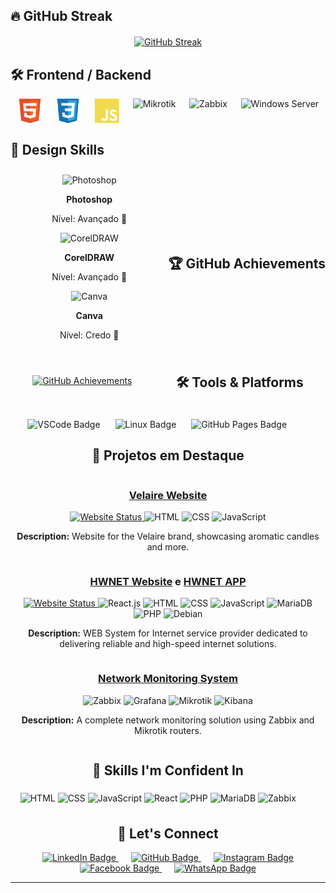 ## 🔥 GitHub Streak
<div style="text-align: center; margin-top: 20px;">
    <a href="https://git.io/streak-stats">
        <img src="https://streak-stats.demolab.com/?user=SauloAPeixoto&theme=highcontrast" alt="GitHub Streak" />
    </a>
</div>

## 🛠️ Frontend / Backend

<div style="display: flex; justify-content: space-around; align-items: center; flex-wrap: wrap;">

<img alt="HTML" height="40" style="transition: transform 0.2s; cursor: pointer;" onmouseover="this.style.transform='scale(1.2)'" onmouseout="this.style.transform='scale(1)'" src="https://raw.githubusercontent.com/devicons/devicon/master/icons/html5/html5-original.svg">

<img alt="CSS" height="40" style="transition: transform 0.2s; cursor: pointer;" onmouseover="this.style.transform='scale(1.2)'" onmouseout="this.style.transform='scale(1)'" src="https://raw.githubusercontent.com/devicons/devicon/master/icons/css3/css3-original.svg">

<img alt="JavaScript" height="40" style="transition: transform 0.2s; cursor: pointer;" onmouseover="this.style.transform='scale(1.2)'" onmouseout="this.style.transform='scale(1)'" src="https://raw.githubusercontent.com/devicons/devicon/master/icons/javascript/javascript-plain.svg">

<img alt="Mikrotik" height="40" style="transition: transform 0.2s; cursor: pointer;" onmouseover="this.style.transform='scale(1.2)'" onmouseout="this.style.transform='scale(1)'" src="https://static-00.iconduck.com/assets.00/mikrotik-icon-1921x2048-1eai97he.png">

<img alt="Zabbix" height="40" style="transition: transform 0.2s; cursor: pointer;" onmouseover="this.style.transform='scale(1.2)'" onmouseout="this.style.transform='scale(1)'" src="https://www.vectorlogo.zone/logos/zabbix/zabbix-icon.svg">

<img alt="Windows Server" height="40" style="transition: transform 0.2s; cursor: pointer;" onmouseover="this.style.transform='scale(1.2)'" onmouseout="this.style.transform='scale(1)'" src="https://upload.wikimedia.org/wikipedia/commons/7/76/Windows_logo_-_2012_%28dark_blue%2C_lines_thinner%29.svg">

</div>
</div>

## 🎨 Design Skills

<div style="display: flex; justify-content: space-around; align-items: center; flex-wrap: wrap;">
  <div style="text-align: center; margin: 10px; flex: 1 1 30%;">
    <img src="https://img.icons8.com/color/452/adobe-photoshop--v1.png" alt="Photoshop" width="50" height="50" />
    <p><strong>Photoshop</strong></p>
    <p>Nível: Avançado 💪</p>
    <img src="https://img.icons8.com/color/452/coreldraw.png" alt="CorelDRAW" width="50" height="50" />
    <p><strong>CorelDRAW</strong></p>
    <p>Nível: Avançado 🎯</p>
  <div style="text-align: center; margin: 10px; flex: 1 1 30%;">
    <img src="https://img.icons8.com/color/452/canva.png" alt="Canva" width="50" height="50" />
    <p><strong>Canva</strong></p>
    <p>Nível: Credo 🤯</p>
  </div>
</div>

## 🏆 GitHub Achievements
<div style="display: flex; justify-content: space-around; align-items: center; flex-wrap: wrap;">
    <a href="https://github.com/ryo-ma/github-profile-trophy">
        <img src="https://github-profile-trophy.vercel.app/?username=SauloAPeixoto&theme=onedark&no-frame=true&row=1" alt="GitHub Achievements" />
    </a>
</div>

## 🛠️ Tools & Platforms
<div style="text-align: center; margin-top: 20px;">
    <img src="https://img.shields.io/badge/VSCode-Favorite-007ACC?style=for-the-badge&logo=visual-studio-code&logoColor=white" alt="VSCode Badge" style="margin: 0 10px;" />
    <img src="https://img.shields.io/badge/Linux-Server-yellow?style=for-the-badge&logo=linux" alt="Linux Badge" style="margin: 0 10px;" />
    <img src="https://img.shields.io/badge/GitHub%20Pages-Hosting-blue?style=for-the-badge&logo=github" alt="GitHub Pages Badge" style="margin: 0 10px;" />
</div>

---

## 🌟 **Projetos em Destaque**
<div style="text-align: center;">

### [Velaire Website](https://velaire.com.br)
<a href="https://velaire.com.br">
        <img src="https://img.shields.io/website-up-down-green-red/http/velaire.com.br.svg" alt="Website Status" />
    </a>
    <img src="https://img.shields.io/badge/HTML-5-orange?style=flat-square&logo=html5" alt="HTML" />
    <img src="https://img.shields.io/badge/CSS-3-blue?style=flat-square&logo=css3" alt="CSS" />
    <img src="https://img.shields.io/badge/JavaScript-ES6-yellow?style=flat-square&logo=javascript" alt="JavaScript" />
    <p><strong>Description:</strong> Website for the Velaire brand, showcasing aromatic candles and more.</p>
</div>
    <div style="text-align: center;">
    
### [HWNET Website](https://hwnet.com.br) e [HWNET APP]()
<a href="https://hwnet.com.br">
        <img src="https://img.shields.io/website-up-down-green-red/http/hwnet.com.br.svg" alt="Website Status" />
    </a>
    <img src="https://img.shields.io/badge/React.js-16.13.1-blue?style=flat-square&logo=react" alt="React.js" />
    <img src="https://img.shields.io/badge/HTML-5-orange?style=flat-square&logo=html5" alt="HTML" />
    <img src="https://img.shields.io/badge/CSS-3-blue?style=flat-square&logo=css3" alt="CSS" />
    <img src="https://img.shields.io/badge/JavaScript-ES6-yellow?style=flat-square&logo=javascript" alt="JavaScript" />
    <img src="https://img.shields.io/badge/MariaDB-10.5.9-blue?style=flat-square&logo=mariadb" alt="MariaDB" />
    <img src="https://img.shields.io/badge/PHP-7.4-purple?style=flat-square&logo=php" alt="PHP" />
    <img src="https://img.shields.io/badge/Debian-10-red?style=flat-square&logo=debian" alt="Debian" />
    <p><strong>Description:</strong> WEB System for Internet service provider dedicated to delivering reliable and high-speed internet solutions.</p>
</div>

<div style="text-align: center;">

### [Network Monitoring System]()
<img src="https://img.shields.io/badge/Zabbix-Monitoring-red?style=flat-square&logo=zabbix" alt="Zabbix" />
<img src="https://img.shields.io/badge/Grafana-7.3.6-orange?style=flat-square&logo=grafana" alt="Grafana" />
<img src="https://img.shields.io/badge/Mikrotik-Router-blue?style=flat-square&logo=mikrotik" alt="Mikrotik" />
<img src="https://img.shields.io/badge/Kibana-7.10.1-pink?style=flat-square&logo=kibana" alt="Kibana" />
<p><strong>Description:</strong> A complete network monitoring solution using Zabbix and Mikrotik routers.</p>
</div>

## 💼 Skills I'm Confident In
<div style="text-align: center;">
    <img src="https://img.shields.io/badge/HTML-Advanced-orange?style=flat-square&logo=html5" alt="HTML" />
    <img src="https://img.shields.io/badge/CSS-Advanced-blue?style=flat-square&logo=css3" alt="CSS" />
    <img src="https://img.shields.io/badge/JavaScript-Intermediate-yellow?style=flat-square&logo=javascript" alt="JavaScript" />
    <img src="https://img.shields.io/badge/React-Intermediate-green?style=flat-square&logo=react" alt="React" />
    <img src="https://img.shields.io/badge/PHP-Intermediate-purple?style=flat-square&logo=php" alt="PHP" />
    <img src="https://img.shields.io/badge/MariaDB-Intermediate-blue?style=flat-square&logo=mariadb" alt="MariaDB" />
    <img src="https://img.shields.io/badge/Zabbix-Intermediate-red?style=flat-square&logo=zabbix" alt="Zabbix" />
</div>

---

## 🤝 Let's Connect
<div style="text-align: center;">
    <a href="https://www.linkedin.com/in/saulopeixoto/" style="margin: 0 10px;">
        <img src="https://img.shields.io/badge/LinkedIn-Connect-blue?style=for-the-badge&logo=linkedin" alt="LinkedIn Badge" />
    </a>
    <a href="https://github.com/SauloAPeixoto" style="margin: 0 10px;">
        <img src="https://img.shields.io/badge/GitHub-Explore-black?style=for-the-badge&logo=github" alt="GitHub Badge" />
    </a>
    <a href="https://www.instagram.com/saulo_peixoto" style="margin: 0 10px;">
        <img src="https://img.shields.io/badge/Instagram-Follow-E1306C?style=for-the-badge&logo=instagram&logoColor=white" alt="Instagram Badge" />
    </a>
    <a href="https://www.facebook.com/saulopeixoto" style="margin: 0 10px;">
        <img src="https://img.shields.io/badge/Facebook-Connect-1877F2?style=for-the-badge&logo=facebook&logoColor=white" alt="Facebook Badge" />
    </a>
    <a href="https://wa.me/5531983533294" style="margin: 0 10px;">
        <img src="https://img.shields.io/badge/WhatsApp-Message-25D366?style=for-the-badge&logo=whatsapp&logoColor=white" alt="WhatsApp Badge" />
    </a>
</div>
</div>

    
</div>



---
